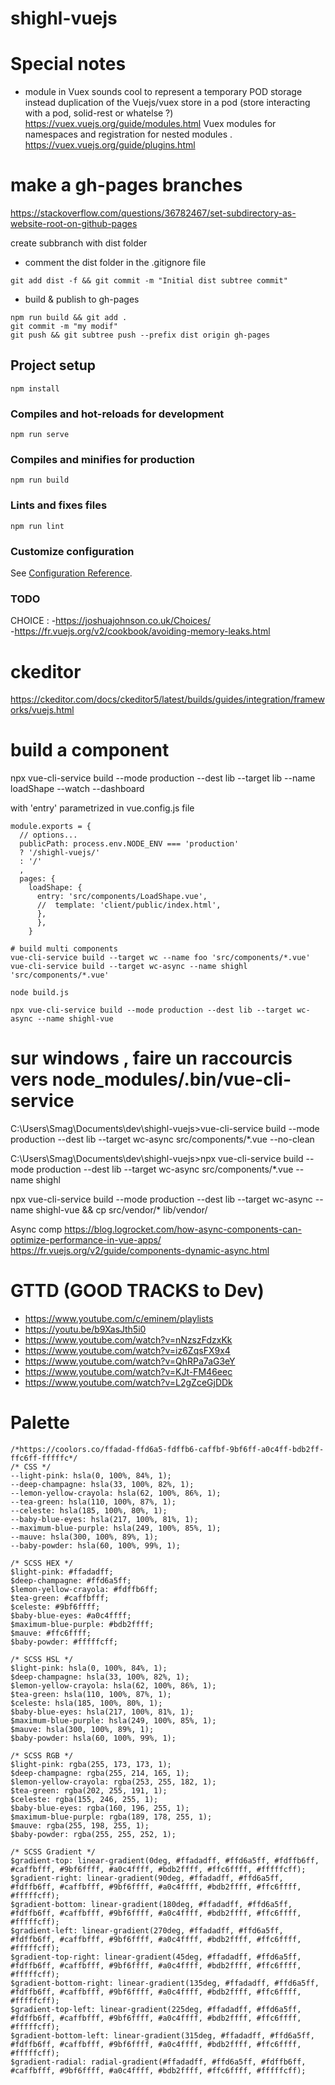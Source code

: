 # shighl-vuejs

# Special notes
- module in Vuex sounds cool to represent a temporary POD storage instead duplication of the Vuejs/vuex store in a pod (store interacting with a pod, solid-rest or whatelse ?)
https://vuex.vuejs.org/guide/modules.html
Vuex modules for namespaces and registration for nested modules .
https://vuex.vuejs.org/guide/plugins.html

# make a gh-pages branches
https://stackoverflow.com/questions/36782467/set-subdirectory-as-website-root-on-github-pages

create subbranch with dist folder
- comment the dist folder in the .gitignore file

```
git add dist -f && git commit -m "Initial dist subtree commit"
```

- build & publish to gh-pages

```
npm run build && git add .
git commit -m "my modif"
git push && git subtree push --prefix dist origin gh-pages

```




## Project setup
```
npm install
```

### Compiles and hot-reloads for development
```
npm run serve
```

### Compiles and minifies for production
```
npm run build
```

### Lints and fixes files
```
npm run lint
```

### Customize configuration
See [Configuration Reference](https://cli.vuejs.org/config/).

### TODO
CHOICE :
-https://joshuajohnson.co.uk/Choices/   
-https://fr.vuejs.org/v2/cookbook/avoiding-memory-leaks.html





# ckeditor
https://ckeditor.com/docs/ckeditor5/latest/builds/guides/integration/frameworks/vuejs.html

# build a component
npx vue-cli-service build --mode production --dest lib --target lib --name loadShape --watch --dashboard

with 'entry' parametrized in vue.config.js file

```
module.exports = {
  // options...
  publicPath: process.env.NODE_ENV === 'production'
  ? '/shighl-vuejs/'
  : '/'
  ,
  pages: {
    loadShape: {
      entry: 'src/components/LoadShape.vue',
      //  template: 'client/public/index.html',
      },
      },
    }
```

    # build multi components
    vue-cli-service build --target wc --name foo 'src/components/*.vue'
    vue-cli-service build --target wc-async --name shighl 'src/components/*.vue'  

    node build.js

    npx vue-cli-service build --mode production --dest lib --target wc-async --name shighl-vue
# sur windows , faire un raccourcis vers node_modules/.bin/vue-cli-service
C:\Users\Smag\Documents\dev\shighl-vuejs>vue-cli-service build --mode production --dest lib --target wc-async src/components/*.vue --no-clean


C:\Users\Smag\Documents\dev\shighl-vuejs>npx vue-cli-service build --mode production --dest lib --target wc-async src/components/*.vue --name shighl

npx vue-cli-service build --mode production --dest lib --target wc-async --name shighl-vue && cp src/vendor/* lib/vendor/

Async comp
https://blog.logrocket.com/how-async-components-can-optimize-performance-in-vue-apps/
https://fr.vuejs.org/v2/guide/components-dynamic-async.html

# GTTD (GOOD TRACKS to Dev)
- https://www.youtube.com/c/eminem/playlists 
- https://youtu.be/b9XasJth5i0
- https://www.youtube.com/watch?v=nNzszFdzxKk
- https://www.youtube.com/watch?v=iz6ZqsFX9x4
- https://www.youtube.com/watch?v=QhRPa7aG3eY
- https://www.youtube.com/watch?v=KJt-FM46eec
- https://www.youtube.com/watch?v=L2gZceGjDDk

# Palette
```
/*https://coolors.co/ffadad-ffd6a5-fdffb6-caffbf-9bf6ff-a0c4ff-bdb2ff-ffc6ff-fffffc*/
/* CSS */
--light-pink: hsla(0, 100%, 84%, 1);
--deep-champagne: hsla(33, 100%, 82%, 1);
--lemon-yellow-crayola: hsla(62, 100%, 86%, 1);
--tea-green: hsla(110, 100%, 87%, 1);
--celeste: hsla(185, 100%, 80%, 1);
--baby-blue-eyes: hsla(217, 100%, 81%, 1);
--maximum-blue-purple: hsla(249, 100%, 85%, 1);
--mauve: hsla(300, 100%, 89%, 1);
--baby-powder: hsla(60, 100%, 99%, 1);

/* SCSS HEX */
$light-pink: #ffadadff;
$deep-champagne: #ffd6a5ff;
$lemon-yellow-crayola: #fdffb6ff;
$tea-green: #caffbfff;
$celeste: #9bf6ffff;
$baby-blue-eyes: #a0c4ffff;
$maximum-blue-purple: #bdb2ffff;
$mauve: #ffc6ffff;
$baby-powder: #fffffcff;

/* SCSS HSL */
$light-pink: hsla(0, 100%, 84%, 1);
$deep-champagne: hsla(33, 100%, 82%, 1);
$lemon-yellow-crayola: hsla(62, 100%, 86%, 1);
$tea-green: hsla(110, 100%, 87%, 1);
$celeste: hsla(185, 100%, 80%, 1);
$baby-blue-eyes: hsla(217, 100%, 81%, 1);
$maximum-blue-purple: hsla(249, 100%, 85%, 1);
$mauve: hsla(300, 100%, 89%, 1);
$baby-powder: hsla(60, 100%, 99%, 1);

/* SCSS RGB */
$light-pink: rgba(255, 173, 173, 1);
$deep-champagne: rgba(255, 214, 165, 1);
$lemon-yellow-crayola: rgba(253, 255, 182, 1);
$tea-green: rgba(202, 255, 191, 1);
$celeste: rgba(155, 246, 255, 1);
$baby-blue-eyes: rgba(160, 196, 255, 1);
$maximum-blue-purple: rgba(189, 178, 255, 1);
$mauve: rgba(255, 198, 255, 1);
$baby-powder: rgba(255, 255, 252, 1);

/* SCSS Gradient */
$gradient-top: linear-gradient(0deg, #ffadadff, #ffd6a5ff, #fdffb6ff, #caffbfff, #9bf6ffff, #a0c4ffff, #bdb2ffff, #ffc6ffff, #fffffcff);
$gradient-right: linear-gradient(90deg, #ffadadff, #ffd6a5ff, #fdffb6ff, #caffbfff, #9bf6ffff, #a0c4ffff, #bdb2ffff, #ffc6ffff, #fffffcff);
$gradient-bottom: linear-gradient(180deg, #ffadadff, #ffd6a5ff, #fdffb6ff, #caffbfff, #9bf6ffff, #a0c4ffff, #bdb2ffff, #ffc6ffff, #fffffcff);
$gradient-left: linear-gradient(270deg, #ffadadff, #ffd6a5ff, #fdffb6ff, #caffbfff, #9bf6ffff, #a0c4ffff, #bdb2ffff, #ffc6ffff, #fffffcff);
$gradient-top-right: linear-gradient(45deg, #ffadadff, #ffd6a5ff, #fdffb6ff, #caffbfff, #9bf6ffff, #a0c4ffff, #bdb2ffff, #ffc6ffff, #fffffcff);
$gradient-bottom-right: linear-gradient(135deg, #ffadadff, #ffd6a5ff, #fdffb6ff, #caffbfff, #9bf6ffff, #a0c4ffff, #bdb2ffff, #ffc6ffff, #fffffcff);
$gradient-top-left: linear-gradient(225deg, #ffadadff, #ffd6a5ff, #fdffb6ff, #caffbfff, #9bf6ffff, #a0c4ffff, #bdb2ffff, #ffc6ffff, #fffffcff);
$gradient-bottom-left: linear-gradient(315deg, #ffadadff, #ffd6a5ff, #fdffb6ff, #caffbfff, #9bf6ffff, #a0c4ffff, #bdb2ffff, #ffc6ffff, #fffffcff);
$gradient-radial: radial-gradient(#ffadadff, #ffd6a5ff, #fdffb6ff, #caffbfff, #9bf6ffff, #a0c4ffff, #bdb2ffff, #ffc6ffff, #fffffcff);
```
